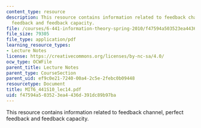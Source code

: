 ```yaml
---
content_type: resource
description: This resource contains information related to feedback channel, perfect
  feedback and feedback capacity.
file: /courses/6-441-information-theory-spring-2010/f47594a503523ea4436d391dc89b97ba_MIT6_441S10_lec14.pdf
file_size: 79305
file_type: application/pdf
learning_resource_types:
- Lecture Notes
license: https://creativecommons.org/licenses/by-nc-sa/4.0/
ocw_type: OCWFile
parent_title: Lecture Notes
parent_type: CourseSection
parent_uid: ef9c0e21-7240-00a4-2c5e-2febc0b09448
resourcetype: Document
title: MIT6_441S10_lec14.pdf
uid: f47594a5-0352-3ea4-436d-391dc89b97ba
---
```

This resource contains information related to feedback channel, perfect feedback and feedback capacity.